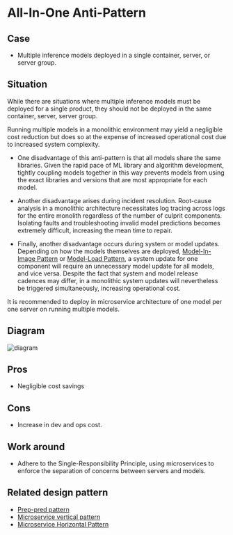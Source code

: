 # All-In-One Anti-Pattern

## Case

- Multiple inference models deployed in a single container, server, or server group.

## Situation

While there are situations where multiple inference models must be deployed for a single
product, they should not be deployed in the same container, server, server group.

Running multiple models in a monolithic environment may yield a negligible cost
reduction but does so at the expense of increased operational cost due to increased
system complexity.

- One disadvantage of this anti-pattern is that all models share the same libraries.
  Given the rapid pace of ML library and algorithm development, tightly coupling models
  together in this way prevents models from using the exact libraries and versions that
  are most appropriate for each model.

- Another disadvantage arises during incident resolution. Root-cause analysis in a
  monolithic architecture necessitates log tracing across logs for the entire monolith
  regardless of the number of culprit components. Isolating faults and troubleshooting
  invalid model predictions becomes extremely difficult, increasing the mean time to
  repair.

- Finally, another disadvantage occurs during system or model updates. Depending on how
  the models themselves are
  deployed, [Model-In-Image Pattern](../../../Operation-patterns/Model-in-image-pattern/design_en.md)
  or [Model-Load Pattern](../../../Operation-patterns/Model-load-pattern/design_en.md),
  a system update for one component will require an unnecessary model update for all
  models, and vice versa. Despite the fact that system and model release cadences may
  differ, in a monolithic system updates will nevertheless be triggered simultaneously,
  increasing operational cost.

It is recommended to deploy in microservice architecture of one model per one server on
running multiple models.

## Diagram

![diagram](diagram.png)

## Pros

- Negligible cost savings

## Cons

- Increase in dev and ops cost.

## Work around

- Adhere to the Single-Responsibility Principle, using microservices to enforce the 
  separation of concerns between servers and models. 

## Related design pattern

- [Prep-pred pattern](./../../Prep-pred-pattern/design_en.md)
- [Microservice vertical pattern](./../../Microservice-vertical-pattern/design_en.md)
- [Microservice Horizontal Pattern](./../../Microservice-horizontal-pattern/design_en.md)
